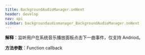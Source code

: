```yaml
---
title: BackgroundAudioManager.onNext
header: develop
nav: api
sidebar: backgroundaudiomanager_BackgroundAudioManager.onNext
---
```





**解释**：监听用户在系统音乐播放面板点击下一曲事件，仅支持 Andriod。

**方法参数**：Function callback

